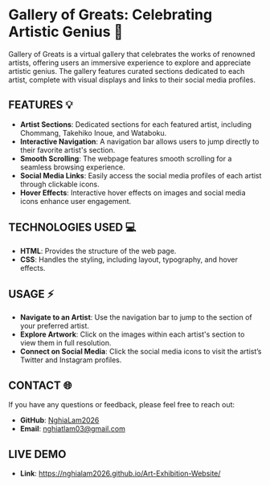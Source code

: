 # Gallery of Greats: Celebrating Artistic Genius 🎨

Gallery of Greats is a virtual gallery that celebrates the works of renowned artists, offering users an immersive experience to explore and appreciate artistic genius. The gallery features curated sections dedicated to each artist, complete with visual displays and links to their social media profiles.

## FEATURES 💡

- **Artist Sections**: Dedicated sections for each featured artist, including Chommang, Takehiko Inoue, and Wataboku.
- **Interactive Navigation**: A navigation bar allows users to jump directly to their favorite artist's section.
- **Smooth Scrolling**: The webpage features smooth scrolling for a seamless browsing experience.
- **Social Media Links**: Easily access the social media profiles of each artist through clickable icons.
- **Hover Effects**: Interactive hover effects on images and social media icons enhance user engagement.

## TECHNOLOGIES USED 💻

- **HTML**: Provides the structure of the web page.
- **CSS**: Handles the styling, including layout, typography, and hover effects.

## USAGE ⚡

- **Navigate to an Artist**: Use the navigation bar to jump to the section of your preferred artist.
- **Explore Artwork**: Click on the images within each artist's section to view them in full resolution.
- **Connect on Social Media**: Click the social media icons to visit the artist’s Twitter and Instagram profiles.

## CONTACT 🌐

If you have any questions or feedback, please feel free to reach out:

- **GitHub**: [NghiaLam2026](https://github.com/NghiaLam2026)
- **Email**: [nghiatlam03@gmail.com](mailto:nghiatlam03@gmail.com)
  
## LIVE DEMO
- **Link**: https://nghialam2026.github.io/Art-Exhibition-Website/

